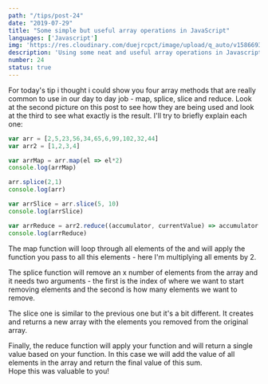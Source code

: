 ```yaml
---
path: "/tips/post-24"
date: "2019-07-29"
title: "Some simple but useful array operations in JavaScript"
languages: ['Javascript']
img: 'https://res.cloudinary.com/duejrcpct/image/upload/q_auto/v1586693118/tips/24-1_ysahqa.png'
description: 'Using some neat and useful array operations in Javascript'
number: 24
status: true
---
```


For today's tip i thought i could show you four array methods that are really common to use in our day to day job - map, splice, slice and reduce. Look at the second picture on this post to see how they are being used and look at the third to see what exactly is the result. I'll try to briefly explain each one:

 ```javascript
 var arr = [2,5,23,56,34,65,6,99,102,32,44]
var arr2 = [1,2,3,4]

var arrMap = arr.map(el => el*2)
console.log(arrMap)

arr.splice(2,1)
console.log(arr)

var arrSlice = arr.slice(5, 10)
console.log(arrSlice)

var arrReduce = arr2.reduce((accumulator, currentValue) => accumulator + currentValue)
console.log(arrReduce)
 ```

The map function will loop through all elements of the and will apply the function you pass to all this elements - here I'm multiplying all ements by 2.

The splice function will remove an x number of elements from the array and it needs two arguments - the first is the index of where we want to start removing elements and the second is how many elements we want to remove.

The slice one is similar to the previous one but it's a bit different. It creates and returns a new array with the elements you removed from the original array.

Finally, the reduce function will apply your function and will return a single value based on your function. In this case we will add the value of all elements in the array and return the final value of this sum.  
Hope this was valuable to you!